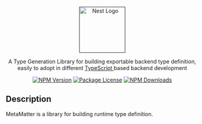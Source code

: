<p align="center">
  <a href="" target="blank"><img src="https://i.imgur.com/6NTy8Xr.png" width="120" alt="Nest Logo" /></a>
</p>

  <p align="center">A Type Generation Library for building exportable backend type definition, easily to adopt in different <a href="https://www.typescriptlang.org/" target="_blank">TypeScript </a>based backend development</p>
    <p align="center">
<a href="https://www.npmjs.com/package/@metamatter/core" target="_blank"><img src="https://img.shields.io/npm/v/@metamatter/core.svg" alt="NPM Version" /></a>
<a href="https://www.npmjs.com/package/@metamatter/core" target="_blank"><img src="https://img.shields.io/npm/l/@metamatter/core.svg" alt="Package License" /></a>
<a href="https://www.npmjs.com/package/@metamatter/core" target="_blank"><img src="https://img.shields.io/npm/dm/@metamatter/core.svg" alt="NPM Downloads" /></a>
</p>

## Description

MetaMatter is a library for building runtime type definition.
